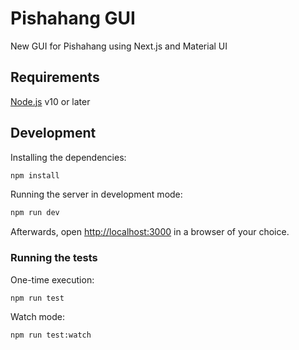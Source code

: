 # Pishahang GUI

New GUI for Pishahang using Next.js and Material UI

## Requirements

[Node.js](https://nodejs.org/en/) v10 or later

## Development

Installing the dependencies:

```bash
npm install
```

Running the server in development mode:

```bash
npm run dev
```

Afterwards, open <http://localhost:3000> in a browser of your choice.

### Running the tests

One-time execution:

```bash
npm run test
```

Watch mode:

```bash
npm run test:watch
```
